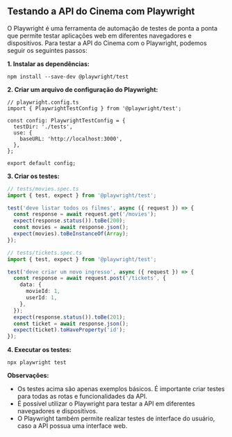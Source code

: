 ## Testando a API do Cinema com Playwright

O Playwright é uma ferramenta de automação de testes de ponta a ponta que permite testar aplicações web em diferentes navegadores e dispositivos. Para testar a API do Cinema com o Playwright, podemos seguir os seguintes passos:

**1. Instalar as dependências:**

```
npm install --save-dev @playwright/test
```

**2. Criar um arquivo de configuração do Playwright:**

```
// playwright.config.ts
import { PlaywrightTestConfig } from '@playwright/test';

const config: PlaywrightTestConfig = {
  testDir: './tests',
  use: {
    baseURL: 'http://localhost:3000',
  },
};

export default config;
```

**3. Criar os testes:**

```typescript
// tests/movies.spec.ts
import { test, expect } from '@playwright/test';

test('deve listar todos os filmes', async ({ request }) => {
  const response = await request.get('/movies');
  expect(response.status()).toBe(200);
  const movies = await response.json();
  expect(movies).toBeInstanceOf(Array);
});

// tests/tickets.spec.ts
import { test, expect } from '@playwright/test';

test('deve criar um novo ingresso', async ({ request }) => {
  const response = await request.post('/tickets', {
    data: {
      movieId: 1,
      userId: 1,
    },
  });
  expect(response.status()).toBe(201);
  const ticket = await response.json();
  expect(ticket).toHaveProperty('id');
});
```

**4. Executar os testes:**

```
npx playwright test
```

**Observações:**

* Os testes acima são apenas exemplos básicos. É importante criar testes para todas as rotas e funcionalidades da API.
* É possível utilizar o Playwright para testar a API em diferentes navegadores e dispositivos.
* O Playwright também permite realizar testes de interface do usuário, caso a API possua uma interface web.

